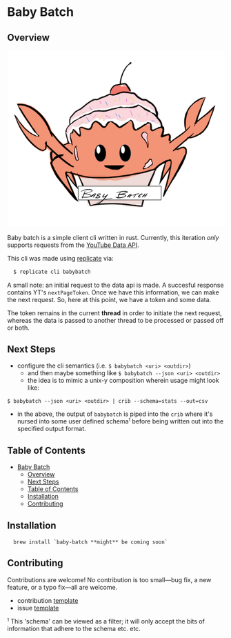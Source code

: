 # Baby Batch

## Overview

![alt text](BabyBatchCupcakeCrab.png "BabyBatch CupCake Crab :)")

Baby batch is a simple client cli written in rust. Currently, this iteration _only_ supports requests from the [YouTube Data API](https://developers.google.com/youtube/v3).

This cli was made using [replicate](https://github.com/ericdeansanchez/replicate) via:

```zsh
  $ replicate cli babybatch 
```

A small note: an initial request to the data api is made. A succesful
response contains YT's `nextPageToken`. Once we have this information,
we can make the next request. So, here at this point, we have a token
and some data.

The token remains in the current **thread** in order to initiate the
next request, whereas the data is passed to another thread to be processed
or passed off or both.

## Next Steps

- configure the cli semantics (i.e. `$ babybatch <uri> <outdir>`)
  - and then maybe something like `$ babybatch --json <uri> <outdir>`
  - the idea is to mimic a unix-y composition wherein usage might look like:

```text
$ babybatch --json <uri> <outdir> | crib --schema=stats --out=csv
```

- in the above, the output of `babybatch` is piped into the `crib` where
  it's nursed into some user defined schema<small><sup>1</sup></small> before
  being written out into the specified output format.

## Table of Contents

- [Baby Batch](#baby-batch)
  - [Overview](#overview)
  - [Next Steps](#next-steps)
  - [Table of Contents](#table-of-contents)
  - [Installation](#installation)
  - [Contributing](#contributing)

## Installation

```text
  brew install `baby-batch **might** be coming soon`
```

## Contributing

Contributions are welcome! No contribution is too small––bug fix, a new feature,
or a typo fix––all are welcome.

- contribution [template]()
- issue [template]()


<small><sup>1</sup></small> This 'schema' can be viewed as a filter; it will
only accept the bits of information that adhere to the schema etc. etc.
